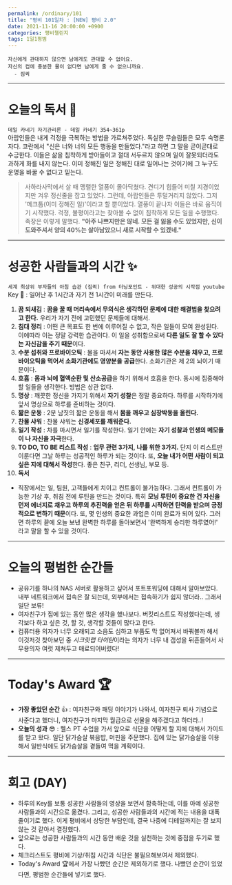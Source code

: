 ```yaml
---
permalink: /ordinary/101
title: "평비 101일차 : [NEW] 평비 2.0"
date: 2021-11-16 20:00:00 +0900
categories: 평비챌린지
tags: 1일1평범 
---
```

```
자신에게 관대하지 않으면 남에게도 관대할 수 없어요.
자신의 컵에 충분한 물이 없다면 남에게 줄 수 없으니까요.
  - 짐퀵
```

---
# 오늘의 독서 📕
`데일 카네기 자기관리론 - 데일 카네기 354~361p`  
아랍인들은 내게 걱정을 극복하는 방법을 가르쳐주었다. 독실한 무슬림들은 모두 숙명론자다. 코란에서 "신은 너와 너의 모든 행동을 만들었다."라고 하면 그 말을 곧이곧대로 수긍한다. 이들은 삶을 침착하게 받아들이고 절대 서두르지 않으며 일이 잘못되더라도 과하게 화를 내지 않는다. 이미 정해진 일은 정해진 대로 일어나는 것이기에 그 누구도 운명을 바꿀 수 없다고 믿는다.  
> 사하라사막에서 살 때 맹렬한 열풍이 몰아닥쳤다. 견디기 힘들어 미칠 지경이었지만 겨우 정신줄을 잡고 있었다. 그런데, 아랍인들은 투덜거리지 않았다. 그저 '메크툽(이미 정해진 일)'이라고 할 뿐이었다. 열풍이 끝나자 이들은 바로 움직이기 시작했다. 걱정, 불평이라고는 찾아볼 수 없이 침착하게 모든 일을 수행했다. 족장은 이렇게 말했다. **"아주 나쁘지만은 않네. 모든 걸 잃을 수도 있었지만, 신이 도와주셔서 양의 40%는 살아남았으니 새로 시작할 수 있겠네."**

---
# 성공한 사람들과의 시간 ✨
`세계 최상위 부자들의 아침 습관 (짐퀵) from 터닝포인트 - 위대한 성공의 시작점 youtube`  
Key 🔑 : 일어난 후 1시간과 자기 전 1시간이 미래를 만든다.
1. **꿈 되새김** : **꿈을 꿀 때 머리속에서 무의식은 생각하던 문제에 대한 해결법을 찾으려고 한다.** 우리가 자기 전에 고민했던 문제들에 대해서.
2. **침대 정리** : 어떤 큰 목표도 한 번에 이루어질 수 없고, 작은 일들이 모여 완성된다. 이에따라 이는 정말 강력한 습관이다. 이 일을 성취함으로써 **다른 일도 잘 할 수 있다는 자신감을 주기 때문**이다.
3. **수분 섭취와 프로바이오틱** : 물을 마셔서 **자는 동안 사용한 많은 수분을 채우고, 프로바이오틱을 먹어서 소화기관에도 영양분을 공급**한다. 소화기관은 제 2의 뇌이기 때문이다.
4. **호흡** : **몸과 뇌에 혈액순환 및 산소공급**을 하기 위해서 호흡을 한다. 동시에 집중해야 할 일들을 생각한다. 방법은 상관 없다.
5. **명상** : 깨끗한 정신을 가지기 위해서 **자기 성찰**은 정말 중요하다. 하루를 시작하기에 앞서 명상으로 하루를 준비하는 것이다.
6. **짧은 운동** : 2분 남짓의 짧은 운동을 해서 **몸을 깨우고 심장박동을 올린다.**
7. **찬물 샤워** : 찬물 샤워는 **신경세포를 깨워준다.** 
8. **일기 작성** : 차를 마시면서 일기를 작성한다. 일기 안에는 **자기 성찰과 인생의 메모들이 나 자신을 자극**한다.
9.  **TO DO, TO BE 리스트 작성** : **업무 관련 3가지, 나를 위한 3가지.** 단지 이 리스트만 이룬다면 그날 하루는 성공적인 하루가 되는 것이다. 또, **오늘 내가 어떤 사람이 되고 싶은 지에 대해서 작성**한다. 좋은 친구, 리더, 선생님, 부모 등.
10. **독서**

- 직장에서는 일, 팀원, 고객들에게 치이고 컨트롤이 불가능하다. 그래서 컨트롤이 가능한 기상 후, 취침 전에 루틴을 만드는 것이다. 특히 **모닝 루틴이 중요한 건 자신을 먼저 에너지로 채우고 하루의 추진력을 얻은 뒤 하루를 시작하면 탄력을 받으며 긍정적으로 변하기 때문**이다. 또, 몇 인생의 중요한 과업은 이미 완료가 되어 있다. 그러면 하루의 끝에 오늘 보낸 완벽한 하루를 돌아보면서 '완벽하게 승리한 하루였어!' 라고 말을 할 수 있을 것이다.

---
# 오늘의 평범한 순간들
- 공유기를 하나의 NAS 서버로 활용하고 싶어서 포트포워딩에 대해서 알아보았다. 내부 네트워크에서 접속은 잘 되는데, 외부에서는 접속하기가 쉽지 않더라.. 그래서 일단 보류!
- 여자친구가 집에 있는 동안 많은 생각을 했나보다. 버킷리스트도 작성했다는데, 생각보다 하고 싶은 것, 할 것, 생각할 것들이 많다고 한다.
- 컴퓨터용 의자가 너무 오래되고 소음도 심하고 부품도 막 없어져서 바꿔볼까 해서 이것저것 찾아보던 중 *시크릿랩 타이탄*이라는 의자가 너무 내 갬성을 뒤흔들어서 사무용의자 여럿 제쳐두고 매료되어버렸다!

---
# Today's Award 🏆
- **가장 좋았던 순간** 👍 : 여자친구와 패딩 이야기가 나와서, 여자친구 퇴사 기념으로 사준다고 했더니, 여자친구가 마지막 월급으로 선물을 해주겠다고 하더라..!
- **오늘의 성과** 😎 : 헬스 PT 수업을 가서 앞으로 식단을 어떻게 할 지에 대해서 가이드를 받고 왔다. 일단 닭가슴살 볶음밥, 머핀을 주문했다. 집에 있는 닭가슴살을 이용해서 일반식에도 닭가슴살을 곁들여 먹을 계획이다.

---
# 회고 (DAY)
- 하루의 Key를 보통 성공한 사람들의 영상을 보면서 함축하는데, 이를 아예 성공한 사람들과의 시간으로 옮겼다. 그리고, 성공한 사람들과의 시간에 적는 내용을 대폭 줄이기로 했다. 이게 평비에서 상당한 부담인데, 결국 나중에 디테일까지는 잘 보지 않는 것 같아서 결정했다.
- 앞으로는 성공한 사람들과의 시간 동안 배운 것을 실천하는 것에 중점을 두기로 했다.
- 체크리스트도 평비에 기상/취침 시간과 식단은 불필요해보여서 제외했다.
- Today's Award 🏆에서 가장 나빴던 순간은 제외하기로 했다. 나빴던 순간이 있었다면, 평범한 순간들에 넣기로 했다.